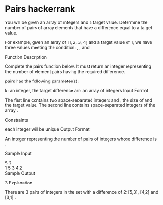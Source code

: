 # Pairs hackerrank

You will be given an array of integers and a target value. Determine the number of pairs of array elements that have a difference equal to a target value.

For example, given an array of [1, 2, 3, 4] and a target value of 1, we have three values meeting the condition: , , and .

Function Description

Complete the pairs function below. It must return an integer representing the number of element pairs having the required difference.

pairs has the following parameter(s):

k: an integer, the target difference
arr: an array of integers
Input Format

The first line contains two space-separated integers  and , the size of  and the target value.
The second line contains  space-separated integers of the array .

Constraints

each integer  will be unique
Output Format

An integer representing the number of pairs of integers whose difference is .

Sample Input

5 2  
1 5 3 4 2  
Sample Output

3
Explanation

There are 3 pairs of integers in the set with a difference of 2: [5,3], [4,2] and [3,1] .
